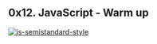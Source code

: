 ## 0x12. JavaScript - Warm up
[![js-semistandard-style](https://raw.githubusercontent.com/standard/semistandard/master/badge.svg)](https://github.com/standard/semistandard)
